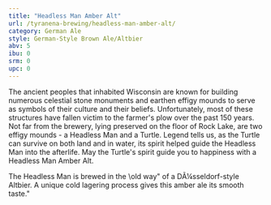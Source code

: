 ```yaml
---
title: "Headless Man Amber Alt"
url: /tyranena-brewing/headless-man-amber-alt/
category: German Ale
style: German-Style Brown Ale/Altbier
abv: 5
ibu: 0
srm: 0
upc: 0
---
```

The ancient peoples that inhabited Wisconsin are known for building numerous celestial stone monuments and earthen effigy mounds to serve as symbols of their culture and their beliefs.  Unfortunately, most of these structures have fallen victim to the farmer's plow over the past 150 years.  Not far from the brewery, lying preserved on the floor of Rock Lake, are two effigy mounds - a Headless Man and a Turtle.  Legend tells us, as the Turtle can survive on both land and in water, its spirit helped guide the Headless Man into the afterlife.  May the Turtle's spirit guide you to happiness with a Headless Man Amber Alt.

The Headless Man is brewed in the \old way\" of a DÃ¼sseldorf-style Altbier.  A unique cold lagering process gives this amber ale its smooth taste."

